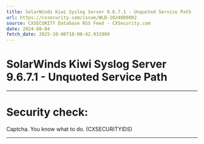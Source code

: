 ```yaml
---
title: SolarWinds Kiwi Syslog Server 9.6.7.1 - Unquoted Service Path
url: https://cxsecurity.com/issue/WLB-2024080002
source: CXSECURITY Database RSS Feed - CXSecurity.com
date: 2024-08-04
fetch_date: 2025-10-06T18:00:42.931989
---
```


# SolarWinds Kiwi Syslog Server 9.6.7.1 - Unquoted Service Path

---

# Security check:

Captcha. You know what to do. (CXSECURITYIDS)

---